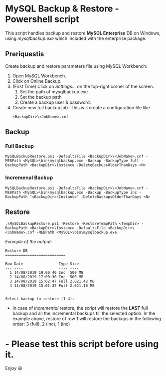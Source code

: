 # MySQL Backup & Restore  - Powershell script

This script handles backup and restore **MySQL Enterprise** DB on Windows,
using *mysqlbackup.exe* which included with the enterprise package.

## Preriquestis

Create backup and restore parameters file using MySQL Workbench:

1. Open MySQL Workbench.
2. Click on Online Backup.
3. (First Time) Click on *Settings...* on the top-right corner of the screen.
   1. Set the path of mysqlbackup.exe
   2. Set the backup path
   3. Create a backup user & password.
4. Create new full backup job - this will create a configuration file like
   ```
   <BackupDir>\<JobName>.cnf
   ```

## Backup

### Full Backup

```
MySQLBackupRestore.ps1 -DefaultsFile <BackupDir>\<JobName>.cnf -MEBPath <MySQL>\bin\mysqlbackup.exe -Backup -BackupType full -BackupPath <BackupDir>\Instance -DeleteBackupsOlderThanDays <N>
```

### Incremenal Backup

```
MySQLBackupRestore.ps1 -DefaultsFile <BackupDir>\<JobName>.cnf -MEBPath <MySQL>\bin\mysqlbackup.exe -Backup -BackupType inc -BackupPath "<BackupDir>\Instance" -DeleteBackupsOlderThanDays <N>
```

## Restore

```
.\MySQLBackupRestore.ps1 -Restore -RestoreTempPath <TempDir> -BackupPath <BackupDir>\Instance -DefaultsFile <BackupDir>\<JobName>.cnf -MEBPath <MySQL>\bin\mysqlbackup.exe
```

*Example of the output:*
```
Restore DB
===========================

Row Date                Type Size
--- ----                ---- ----
  1 14/08/2019 19:00:40 Inc  500 MB
  2 14/08/2019 17:00:30 Inc  500 MB
  3 14/08/2019 15:02:47 Full 2,021.42 MB
  4 13/08/2019 15:01:32 Full 2,021.10 MB


Select backup to restore (1-4):
```

- In case of *Incremental* restore, the script will restore the **LAST** full backup and all the incremental backups till the selected option.
  In the example above, restore of row 1 will restore the backups in the following order: 3 (full), 2 (inc), 1 (inc)

# **- Please test this script before using it.**

Enjoy :smiley:
